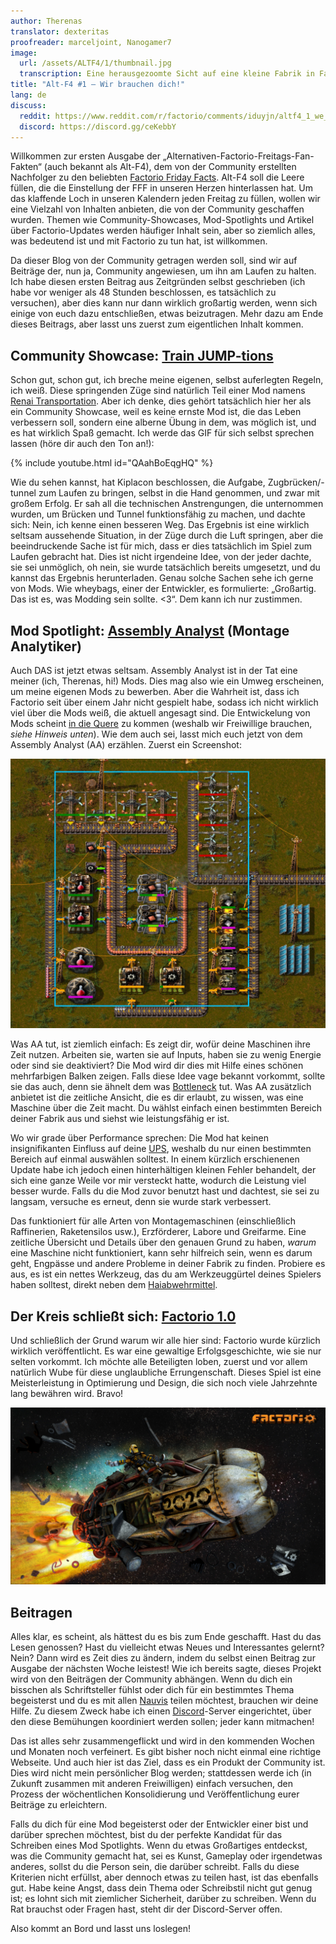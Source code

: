 ```yaml
---
author: Therenas
translator: dexteritas
proofreader: marceljoint, Nanogamer7
image:
  url: /assets/ALTF4/1/thumbnail.jpg
  transcription: Eine herausgezoomte Sicht auf eine kleine Fabrik in Factorio
title: "Alt-F4 #1 – Wir brauchen dich!"
lang: de
discuss:
  reddit: https://www.reddit.com/r/factorio/comments/iduyjn/altf4_1_we_need_you/
  discord: https://discord.gg/ceKebbY
---
```


Willkommen zur ersten Ausgabe der „Alternativen-Factorio-Freitags-Fan-Fakten“ (auch bekannt als Alt-F4), dem von der Community erstellten Nachfolger zu den beliebten [Factorio Friday Facts](https://factorio.com/blog/). Alt-F4 soll die Leere füllen, die die Einstellung der FFF in unseren Herzen hinterlassen hat. Um das klaffende Loch in unseren Kalendern jeden Freitag zu füllen, wollen wir eine Vielzahl von Inhalten anbieten, die von der Community geschaffen wurden. Themen wie Community-Showcases, Mod-Spotlights und Artikel über Factorio-Updates werden häufiger Inhalt sein, aber so ziemlich alles, was bedeutend ist und mit Factorio zu tun hat, ist willkommen.

Da dieser Blog von der Community getragen werden soll, sind wir auf Beiträge der, nun ja, Community angewiesen, um ihn am Laufen zu halten. Ich habe diesen ersten Beitrag aus Zeitgründen selbst geschrieben (ich habe vor weniger als 48 Stunden beschlossen, es tatsächlich zu versuchen), aber dies kann nur dann wirklich großartig werden, wenn sich einige von euch dazu entschließen, etwas beizutragen. Mehr dazu am Ende dieses Beitrags, aber lasst uns zuerst zum eigentlichen Inhalt kommen.

## Community Showcase: [Train JUMP-tions](https://www.reddit.com/r/factorio/comments/i5yoaj/train_junctions_pfft_try_train_jumptions)

Schon gut, schon gut, ich breche meine eigenen, selbst auferlegten Regeln, ich weiß. Diese springenden Züge sind natürlich Teil einer Mod namens [Renai Transportation](https://mods.factorio.com/mod/RenaiTransportation). Aber ich denke, dies gehört tatsächlich hier her als ein Community Showcase, weil es keine ernste Mod ist, die das Leben verbessern soll, sondern eine alberne Übung in dem, was möglich ist, und es hat wirklich Spaß gemacht. Ich werde das GIF für sich selbst sprechen lassen (höre dir auch den Ton an!):

{% include youtube.html id="QAahBoEqgHQ" %}

Wie du sehen kannst, hat Kiplacon beschlossen, die Aufgabe, Zugbrücken/-tunnel zum Laufen zu bringen, selbst in die Hand genommen, und zwar mit großem Erfolg. Er sah all die technischen Anstrengungen, die unternommen wurden, um Brücken und Tunnel funktionsfähig zu machen, und dachte sich: Nein, ich kenne einen besseren Weg. Das Ergebnis ist eine wirklich seltsam aussehende Situation, in der Züge durch die Luft springen, aber die beeindruckende Sache ist für mich, dass er dies tatsächlich im Spiel zum Laufen gebracht hat. Dies ist nicht irgendeine Idee, von der jeder dachte, sie sei unmöglich, oh nein, sie wurde tatsächlich bereits umgesetzt, und du kannst das Ergebnis herunterladen. Genau solche Sachen sehe ich gerne von Mods. Wie wheybags, einer der Entwickler, es formulierte: „Großartig. Das ist es, was Modding sein sollte. <3“. Dem kann ich nur zustimmen.

## Mod Spotlight: [Assembly Analyst](https://mods.factorio.com/mod/assemblyanalyst) (Montage Analytiker)

Auch DAS ist jetzt etwas seltsam. Assembly Analyst ist in der Tat eine meiner (ich, Therenas, hi!) Mods. Dies mag also wie ein Umweg erscheinen, um meine eigenen Mods zu bewerben. Aber die Wahrheit ist, dass ich Factorio seit über einem Jahr nicht gespielt habe, sodass ich nicht wirklich viel über die Mods weiß, die aktuell angesagt sind. Die Entwickelung von Mods scheint [in die Quere](https://cdn.discordapp.com/attachments/603392474458882065/745728165116248144/mod_brain.png) zu kommen (weshalb wir Freiwillige brauchen, *siehe Hinweis unten*). Wie dem auch sei, lasst mich euch jetzt von dem Assembly Analyst (AA) erzählen. Zuerst ein Screenshot:

![Ausgewählter Bereich für den Assembly Analyst.](/assets/ALTF4/1/assembly_analyst.jpg?raw=true)

Was AA tut, ist ziemlich einfach: Es zeigt dir, wofür deine Maschinen ihre Zeit nutzen. Arbeiten sie, warten sie auf Inputs, haben sie zu wenig Energie oder sind sie deaktiviert? Die Mod wird dir dies mit Hilfe eines schönen mehrfarbigen Balken zeigen. Falls diese Idee vage bekannt vorkommt, sollte sie das auch, denn sie ähnelt dem was [Bottleneck](https://mods.factorio.com/mod/Bottleneck) tut. Was AA zusätzlich anbietet ist die zeitliche Ansicht, die es dir erlaubt, zu wissen, was eine Maschine über die Zeit macht. Du wählst einfach einen bestimmten Bereich deiner Fabrik aus und siehst wie leistungsfähig er ist.

Wo wir grade über Performance sprechen: Die Mod hat keinen insignifikanten Einfluss auf deine [UPS](https://www.reddit.com/r/factorio/comments/5dmura/can_someone_explain_ups/da5q364/?utm_source=reddit&utm_medium=web2x&context=3), weshalb du nur einen bestimmten Bereich auf einmal auswählen solltest. In einem kürzlich erschienenen Update habe ich jedoch einen hinterhältigen kleinen Fehler behandelt, der sich eine ganze Weile vor mir versteckt hatte, wodurch die Leistung viel besser wurde. Falls du die Mod zuvor benutzt hast und dachtest, sie sei zu langsam, versuche es erneut, denn sie wurde stark verbessert.

Das funktioniert für alle Arten von Montagemaschinen (einschließlich Raffinerien, Raketensilos usw.), Erzförderer, Labore und Greifarme. Eine zeitliche Übersicht und Details über den genauen Grund zu haben, *warum* eine Maschine nicht funktioniert, kann sehr hilfreich sein, wenn es darum geht, Engpässe und andere Probleme in deiner Fabrik zu finden. Probiere es aus, es ist ein nettes Werkzeug, das du am Werkzeuggürtel deines Spielers haben solltest, direkt neben dem [Haiabwehrmittel](https://www.youtube.com/watch?v=QnFOs7QlJSI).

## Der Kreis schließt sich: [Factorio 1.0](https://factorio.com/blog/post/fff-360)

Und schließlich der Grund warum wir alle hier sind: Factorio wurde kürzlich wirklich veröffentlicht. Es war eine gewaltige Erfolgsgeschichte, wie sie nur selten vorkommt. Ich möchte alle Beteiligten loben, zuerst und vor allem natürlich Wube für diese unglaubliche Errungenschaft. Dieses Spiel ist eine Meisterleistung in Optimierung und Design, die sich noch viele Jahrzehnte lang bewähren wird. Bravo!

![Der Spieler sitzt auf der fliegenden Rakete mit der Beschriftung 2020.](/assets/ALTF4/1/factorio_1dot0.jpeg?raw=true)

## Beitragen

Alles klar, es scheint, als hättest du es bis zum Ende geschafft. Hast du das Lesen genossen? Hast du vielleicht etwas Neues und Interessantes gelernt? Nein? Dann wird es Zeit dies zu ändern, indem du selbst einen Beitrag zur Ausgabe der nächsten Woche leistest! Wie ich bereits sagte, dieses Projekt wird von den Beiträgen der Community abhängen. Wenn du dich ein bisschen als Schriftsteller fühlst oder dich für ein bestimmtes Thema begeisterst und du es mit allen [Nauvis](https://www.reddit.com/r/factorio/comments/7fjh5l/what_is_nauvis_im_glad_you_asked/) teilen möchtest, brauchen wir deine Hilfe. Zu diesem Zweck habe ich einen [Discord](https://discord.gg/AsXAwyV)-Server eingerichtet, über den diese Bemühungen koordiniert werden sollen; jeder kann mitmachen!

Das ist alles sehr zusammengeflickt und wird in den kommenden Wochen und Monaten noch verfeinert. Es gibt bisher noch nicht einmal eine richtige Webseite. Und auch hier ist das Ziel, dass es ein Produkt der Community ist. Dies wird nicht mein persönlicher Blog werden; stattdessen werde ich (in Zukunft zusammen mit anderen Freiwilligen) einfach versuchen, den Prozess der wöchentlichen Konsolidierung und Veröffentlichung eurer Beiträge zu erleichtern.

Falls du dich für eine Mod begeisterst oder der Entwickler einer bist und darüber sprechen möchtest, bist du der perfekte Kandidat für das Schreiben eines Mod Spotlights. Wenn du etwas Großartiges entdeckst, was die Community gemacht hat, sei es Kunst, Gameplay oder irgendetwas anderes, sollst du die Person sein, die darüber schreibt. Falls du diese Kriterien nicht erfüllst, aber dennoch etwas zu teilen hast, ist das ebenfalls gut. Habe keine Angst, dass dein Thema oder Schreibstil nicht gut genug ist; es lohnt sich mit ziemlicher Sicherheit, darüber zu schreiben. Wenn du Rat brauchst oder Fragen hast, steht dir der Discord-Server offen.

Also kommt an Bord und lasst uns loslegen!
